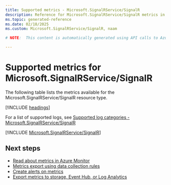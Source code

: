 ```yaml
---
title: Supported metrics - Microsoft.SignalRService/SignalR
description: Reference for Microsoft.SignalRService/SignalR metrics in Azure Monitor.
ms.topic: generated-reference
ms.date: 02/18/2025
ms.custom: Microsoft.SignalRService/SignalR, naam

# NOTE:  This content is automatically generated using API calls to Azure. Any edits made on these files will be overwritten in the next run of the script. 

---
```


  
# Supported metrics for Microsoft.SignalRService/SignalR
  
The following table lists the metrics available for the Microsoft.SignalRService/SignalR resource type.  
  
  
[!INCLUDE [headings](~/reusable-content/ce-skilling/azure/includes/azure-monitor/reference/metrics/metrics-headings.md)]  
  
  
  
For a list of supported logs, see [Supported log categories - Microsoft.SignalRService/SignalR](../supported-logs/microsoft-signalrservice-signalr-logs.md)  
  
 

[!INCLUDE [Microsoft.SignalRService/SignalR](~/reusable-content/ce-skilling/azure/includes/azure-monitor/reference/metrics/microsoft-signalrservice-signalr-metrics-include.md)]  



## Next steps

- [Read about metrics in Azure Monitor](/azure/azure-monitor/data-platform)
- [Metrics export using data collection rules](/azure/azure-monitor/essentials/data-collection-metrics)
- [Create alerts on metrics](/azure/azure-monitor/alerts/alerts-overview)
- [Export metrics to storage, Event Hub, or Log Analytics](/azure/azure-monitor/essentials/platform-logs-overview)
